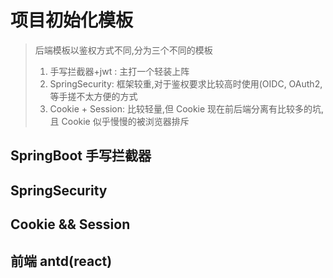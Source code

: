 # 项目初始化模板
> 后端模板以鉴权方式不同,分为三个不同的模板
> 1. 手写拦截器+jwt : 主打一个轻装上阵
> 2. SpringSecurity: 框架较重,对于鉴权要求比较高时使用(OIDC, OAuth2, 等手搓不太方便的方式
> 3. Cookie + Session: 比较轻量,但 Cookie 现在前后端分离有比较多的坑,且 Cookie 似乎慢慢的被浏览器排斥
## SpringBoot 手写拦截器
## SpringSecurity
## Cookie && Session
## 前端 antd(react) 
